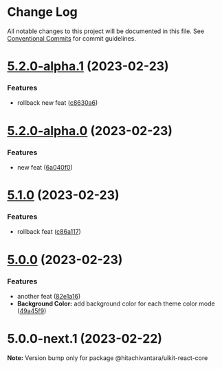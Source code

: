 # Change Log

All notable changes to this project will be documented in this file.
See [Conventional Commits](https://conventionalcommits.org) for commit guidelines.

# [5.2.0-alpha.1](https://github.com/lumada-design/hv-uikit-react/compare/@hitachivantara/uikit-react-core@5.2.0-alpha.0...@hitachivantara/uikit-react-core@5.2.0-alpha.1) (2023-02-23)

### Features

- rollback new feat ([c8630a6](https://github.com/lumada-design/hv-uikit-react/commit/c8630a6be85a1d197bca736c8833e367ad3639dc))

# [5.2.0-alpha.0](https://github.com/lumada-design/hv-uikit-react/compare/@hitachivantara/uikit-react-core@5.1.0...@hitachivantara/uikit-react-core@5.2.0-alpha.0) (2023-02-23)

### Features

- new feat ([6a040f0](https://github.com/lumada-design/hv-uikit-react/commit/6a040f0f439db31bd5a9d055b26dd429a2d6ff5f))

# [5.1.0](https://github.com/lumada-design/hv-uikit-react/compare/@hitachivantara/uikit-react-core@5.0.0...@hitachivantara/uikit-react-core@5.1.0) (2023-02-23)

### Features

- rollback feat ([c86a117](https://github.com/lumada-design/hv-uikit-react/commit/c86a1170ed01d3d38c5ad6ccd1a81c54f567c29e))

# [5.0.0](https://github.com/lumada-design/hv-uikit-react/compare/@hitachivantara/uikit-react-core@5.0.0-next.1...@hitachivantara/uikit-react-core@5.0.0) (2023-02-23)

### Features

- another feat ([82e1a16](https://github.com/lumada-design/hv-uikit-react/commit/82e1a16cfad21caa792195ddcf81ee550438b8f0))
- **Background Color:** add background color for each theme color mode ([49a45f9](https://github.com/lumada-design/hv-uikit-react/commit/49a45f9a6b82acd6f746855d1fe32951e13cf0f4))

# 5.0.0-next.1 (2023-02-22)

**Note:** Version bump only for package @hitachivantara/uikit-react-core

